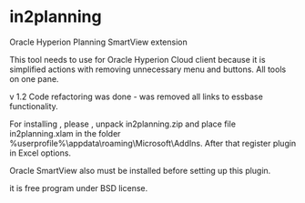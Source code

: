 # in2planning
Oracle Hyperion Planning SmartView extension


This tool needs to use for Oracle Hyperion Cloud client because it is simplified actions with removing unnecessary menu and buttons. All tools on one pane. 

v 1.2 
Code refactoring was done - was removed all links to essbase functionality.



For installing , please , unpack in2planning.zip and place file in2planning.xlam in the folder
%userprofile%\appdata\roaming\Microsoft\AddIns. 
After that register plugin in Excel options.

 Oracle SmartView also must be installed before setting up this plugin.
 
 it is free program  under BSD license.
 
 
